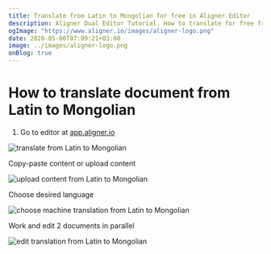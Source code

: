 ```yaml
---
title: Translate from Latin to Mongolian for free in Aligner Editor
description: Aligner Dual Editor Tutorial. How to translate for free from Latin to Mongolian. Aligner is multilingual document management platform. 
ogImage: "https://www.aligner.io/images/aligner-logo.png"
date: 2020-05-06T07:09:21+03:00
image: ../images/aligner-logo.png
onBlog: true
---
```


# How to translate document from Latin to Mongolian

1. Go to editor at [app.aligner.io](https://app.aligner.io "Aligner App web page")

![translate from Latin to Mongolian](../aligner-blank-editor.png "translate from Latin to Mongolian")

Copy-paste content or upload content

![upload content from Latin to Mongolian](../aligner-uploaded-document.png "upload content from Latin to Mongolian")

Choose desired language

![choose machine translation from Latin to Mongolian](../aligner-language-dropdown.png "choose machine translation from Latin to Mongolian")

Work and edit 2 documents in parallel

![edit translation from Latin to Mongolian](../aligner-double-sitded-editor.png "edit translation from Latin to Mongolian")

